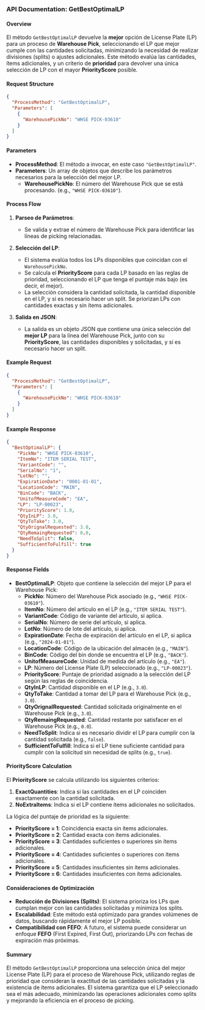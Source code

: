 ### API Documentation: GetBestOptimalLP

#### **Overview**
El método `GetBestOptimalLP` devuelve la **mejor** opción de License Plate (LP) para un proceso de **Warehouse Pick**, seleccionando el LP que mejor cumple con las cantidades solicitadas, minimizando la necesidad de realizar divisiones (splits) o ajustes adicionales. Este método evalúa las cantidades, ítems adicionales, y un criterio de **prioridad** para devolver una única selección de LP con el mayor **PriorityScore** posible.

#### **Request Structure**
```json
{
  "ProcessMethod": "GetBestOptimalLP",
  "Parameters": [
    {
      "WarehousePickNo": "WHSE PICK-03610"
    }
  ]
}
```

#### **Parameters**
- **ProcessMethod**: El método a invocar, en este caso `"GetBestOptimalLP"`.
- **Parameters**: Un array de objetos que describe los parámetros necesarios para la selección del mejor LP.
  - **WarehousePickNo**: El número del Warehouse Pick que se está procesando. (e.g., `"WHSE PICK-03610"`).

#### **Process Flow**
1. **Parseo de Parámetros**:
   - Se valida y extrae el número de Warehouse Pick para identificar las líneas de picking relacionadas.

2. **Selección del LP**:
   - El sistema evalúa todos los LPs disponibles que coincidan con el `WarehousePickNo`.
   - Se calcula el **PriorityScore** para cada LP basado en las reglas de prioridad, seleccionando el LP que tenga el puntaje más bajo (es decir, el mejor).
   - La selección considera la cantidad solicitada, la cantidad disponible en el LP, y si es necesario hacer un split. Se priorizan LPs con cantidades exactas y sin ítems adicionales.

3. **Salida en JSON**:
   - La salida es un objeto JSON que contiene una única selección del **mejor LP** para la línea del Warehouse Pick, junto con su **PriorityScore**, las cantidades disponibles y solicitadas, y si es necesario hacer un split.

#### **Example Request**
```json
{
  "ProcessMethod": "GetBestOptimalLP",
  "Parameters": [
    {
      "WarehousePickNo": "WHSE PICK-03610"
    }
  ]
}
```

#### **Example Response**
```json
{
  "BestOptimalLP": {
    "PickNo": "WHSE PICK-03610",
    "ItemNo": "ITEM SERIAL TEST",
    "VariantCode": "",
    "SerialNo": "1",
    "LotNo": "",
    "ExpirationDate": "0001-01-01",
    "LocationCode": "MAIN",
    "BinCode": "BACK",
    "UnitofMeasureCode": "EA",
    "LP": "LP-00023",
    "PriorityScore": 1.0,
    "QtyInLP": 3.0,
    "QtyToTake": 3.0,
    "QtyOrignalRequested": 3.0,
    "QtyRemaingRequested": 0.0,
    "NeedToSplit": false,
    "SufficientToFulfill": true
  }
}
```

#### **Response Fields**
- **BestOptimalLP**: Objeto que contiene la selección del mejor LP para el Warehouse Pick:
  - **PickNo**: Número del Warehouse Pick asociado (e.g., `"WHSE PICK-03610"`).
  - **ItemNo**: Número del artículo en el LP (e.g., `"ITEM SERIAL TEST"`).
  - **VariantCode**: Código de variante del artículo, si aplica.
  - **SerialNo**: Número de serie del artículo, si aplica.
  - **LotNo**: Número de lote del artículo, si aplica.
  - **ExpirationDate**: Fecha de expiración del artículo en el LP, si aplica (e.g., `"2024-01-01"`).
  - **LocationCode**: Código de la ubicación del almacén (e.g., `"MAIN"`).
  - **BinCode**: Código del bin donde se encuentra el LP (e.g., `"BACK"`).
  - **UnitofMeasureCode**: Unidad de medida del artículo (e.g., `"EA"`).
  - **LP**: Número del License Plate (LP) seleccionado (e.g., `"LP-00023"`).
  - **PriorityScore**: Puntaje de prioridad asignado a la selección del LP según las reglas de coincidencia.
  - **QtyInLP**: Cantidad disponible en el LP (e.g., `3.0`).
  - **QtyToTake**: Cantidad a tomar del LP para el Warehouse Pick (e.g., `3.0`).
  - **QtyOrignalRequested**: Cantidad solicitada originalmente en el Warehouse Pick (e.g., `3.0`).
  - **QtyRemaingRequested**: Cantidad restante por satisfacer en el Warehouse Pick (e.g., `0.0`).
  - **NeedToSplit**: Indica si es necesario dividir el LP para cumplir con la cantidad solicitada (e.g., `false`).
  - **SufficientToFulfill**: Indica si el LP tiene suficiente cantidad para cumplir con la solicitud sin necesidad de splits (e.g., `true`).

#### **PriorityScore Calculation**
El **PriorityScore** se calcula utilizando los siguientes criterios:

1. **ExactQuantities**: Indica si las cantidades en el LP coinciden exactamente con la cantidad solicitada.
2. **NoExtraItems**: Indica si el LP contiene ítems adicionales no solicitados.

La lógica del puntaje de prioridad es la siguiente:
- **PriorityScore = 1**: Coincidencia exacta sin ítems adicionales.
- **PriorityScore = 2**: Cantidad exacta con ítems adicionales.
- **PriorityScore = 3**: Cantidades suficientes o superiores sin ítems adicionales.
- **PriorityScore = 4**: Cantidades suficientes o superiores con ítems adicionales.
- **PriorityScore = 5**: Cantidades insuficientes sin ítems adicionales.
- **PriorityScore = 6**: Cantidades insuficientes con ítems adicionales.

#### **Consideraciones de Optimización**
- **Reducción de Divisiones (Splits)**: El sistema prioriza los LPs que cumplan mejor con las cantidades solicitadas y minimiza los splits.
- **Escalabilidad**: Este método está optimizado para grandes volúmenes de datos, buscando rápidamente el mejor LP posible.
- **Compatibilidad con FEFO**: A futuro, el sistema puede considerar un enfoque **FEFO** (First Expired, First Out), priorizando LPs con fechas de expiración más próximas.

#### **Summary**
El método `GetBestOptimalLP` proporciona una selección única del mejor License Plate (LP) para el proceso de Warehouse Pick, utilizando reglas de prioridad que consideran la exactitud de las cantidades solicitadas y la existencia de ítems adicionales. El sistema garantiza que el LP seleccionado sea el más adecuado, minimizando las operaciones adicionales como splits y mejorando la eficiencia en el proceso de picking.